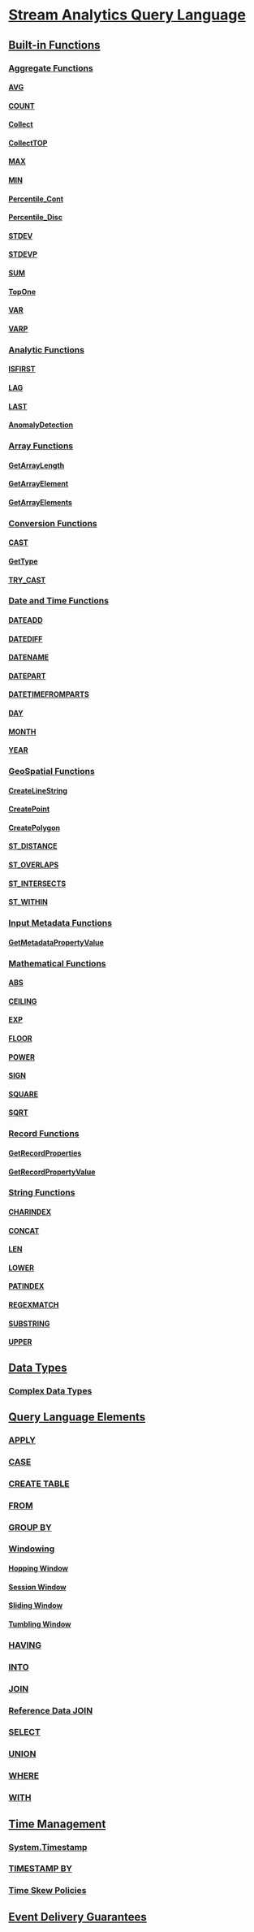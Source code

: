 # [Stream Analytics Query Language](stream-analytics-query-language-reference.md)
## [Built-in Functions](built-in-functions-azure-stream-analytics.md)
### [Aggregate Functions](aggregate-functions-azure-stream-analytics.md)
#### [AVG](avg-azure-stream-analytics.md)
#### [COUNT](count-azure-stream-analytics.md)
#### [Collect](collect-azure-stream-analytics.md)
#### [CollectTOP](collecttop-azure-stream-analytics.md)
#### [MAX](max-azure-stream-analytics.md)
#### [MIN](min-azure-stream-analytics.md)
#### [Percentile_Cont](percentile-cont-azure-stream-analytics.md)
#### [Percentile_Disc](percentile-disc-azure-stream-analytics.md)
#### [STDEV](stdev-azure-stream-analytics.md)
#### [STDEVP](stdevp-azure-stream-analytics.md)
#### [SUM](sum-azure-stream-analytics.md)
#### [TopOne](topone-azure-stream-analytics.md)
#### [VAR](var-azure-stream-analytics.md)
#### [VARP](varp-azure-stream-analytics.md)
### [Analytic Functions](analytic-functions-azure-stream-analytics.md)
#### [ISFIRST](isfirst-azure-stream-analytics.md)
#### [LAG](lag-azure-stream-analytics.md)
#### [LAST](last-azure-stream-analytics.md)
#### [AnomalyDetection](anomaly-detection-azure-stream-analytics.md)
### [Array Functions](array-functions-stream-analytics.md)
#### [GetArrayLength](getarraylength-azure-stream-analytics.md)
#### [GetArrayElement](getarrayelement-azure-stream-analytics.md)
#### [GetArrayElements](getarrayelements-azure-stream-analytics.md)
### [Conversion Functions](conversion-functions-azure-stream-analytics.md)
#### [CAST](cast-azure-stream-analytics.md)
#### [GetType](gettype-azure-stream-analytics.md)
#### [TRY_CAST](try-cast-azure-stream-analytics.md)
### [Date and Time Functions](date-and-time-functions-azure-stream-analytics.md)
#### [DATEADD](dateadd-azure-stream-analytics.md)
#### [DATEDIFF](datediff-azure-stream-analytics.md)
#### [DATENAME](datename-azure-stream-analytics.md)
#### [DATEPART](datepart-azure-stream-analytics.md)
#### [DATETIMEFROMPARTS](datetimefromparts-azure-stream-analytics.md)
#### [DAY](day-azure-stream-analytics.md)
#### [MONTH](month-azure-stream-analytics.md)
#### [YEAR](year-azure-stream-analytics.md)
### [GeoSpatial Functions](geospatial-functions.md)
#### [CreateLineString](createlinestring.md)
#### [CreatePoint](createpoint.md)
#### [CreatePolygon](createpolygon.md)
#### [ST_DISTANCE](st-distance.md)
#### [ST_OVERLAPS](st-overlaps.md)
#### [ST_INTERSECTS](st-intersects.md)
#### [ST_WITHIN](st-within.md)
### [Input Metadata Functions](input-metadata-functions.md)
#### [GetMetadataPropertyValue](getmetadatapropertyvalue.md)
### [Mathematical Functions](mathematical-functions-azure-stream-analytics.md)
#### [ABS](abs-azure-stream-analytics.md)
#### [CEILING](ceiling-azure-stream-analytics.md)
#### [EXP](exp-azure-stream-analytics.md)
#### [FLOOR](floor-azure-stream-analytics.md)
#### [POWER](power-azure-stream-analytics.md)
#### [SIGN](sign-azure-stream-analytics.md)
#### [SQUARE](square-azure-stream-analytics.md)
#### [SQRT](sqrt-azure-stream-analytics.md)
### [Record Functions](record-functions-azure-stream-analytics.md)
#### [GetRecordProperties](getrecordproperties-azure-stream-analytics.md)
#### [GetRecordPropertyValue](getrecordpropertyvalue-azure-stream-analytics.md)
### [String Functions](string-functions-azure-stream-analytics.md)
#### [CHARINDEX](charindex-azure-stream-analytics.md)
#### [CONCAT](concat-azure-stream-analytics.md)
#### [LEN](len-azure-stream-analytics.md)
#### [LOWER](lower-azure-stream-analytics.md)
#### [PATINDEX](patindex-azure-stream-analytics.md)
#### [REGEXMATCH](regexmatch-azure-stream-analytics.md)
#### [SUBSTRING](substring-azure-stream-analytics.md)
#### [UPPER](upper-azure-stream-analytics.md)
## [Data Types](data-types-azure-stream-analytics.md)
### [Complex Data Types](complex-data-types-stream-analytics.md)
## [Query Language Elements](query-language-elements-azure-stream-analytics.md)
### [APPLY](apply-azure-stream-analytics.md)
### [CASE](case-azure-stream-analytics.md)
### [CREATE TABLE](create-table-stream-analytics.md)
### [FROM](from-azure-stream-analytics.md)
### [GROUP BY](group-by-azure-stream-analytics.md)
### [Windowing](windowing-azure-stream-analytics.md)
#### [Hopping Window](hopping-window-azure-stream-analytics.md)
#### [Session Window](session-window-azure-stream-analytics.md)
#### [Sliding Window](sliding-window-azure-stream-analytics.md)
#### [Tumbling Window](tumbling-window-azure-stream-analytics.md)
### [HAVING](having-azure-stream-analytics.md)
### [INTO](into-azure-stream-analytics.md)
### [JOIN](join-azure-stream-analytics.md)
### [Reference Data JOIN](reference-data-join-azure-stream-analytics.md)
### [SELECT](select-azure-stream-analytics.md)
### [UNION](union-azure-stream-analytics.md)
### [WHERE](where-azure-stream-analytics.md)
### [WITH](with-azure-stream-analytics.md)
## [Time Management](time-management-azure-stream-analytics.md)
### [System.Timestamp](system-timestamp-stream-analytics.md)
### [TIMESTAMP BY](timestamp-by-azure-stream-analytics.md)
### [Time Skew Policies](time-skew-policies-azure-stream-analytics.md)
## [Event Delivery Guarantees](event-delivery-guarantees-azure-stream-analytics.md)
